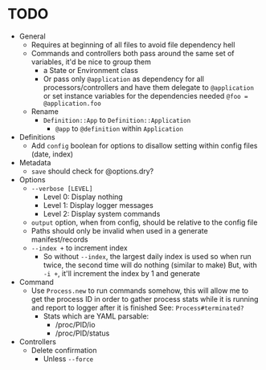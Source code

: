 # TODO

* General
  * Requires at beginning of all files to avoid file dependency hell
  * Commands and controllers both pass around the same set of variables, it'd be nice to group them
    * a State or Environment class
    * Or pass only `@application` as dependency for all processors/controllers and have them delegate to
      `@application` or set instance variables for the dependencies needed `@foo = @application.foo`
  * Rename
    * `Definition::App` to `Definition::Application`
      * `@app` to `@definition` within `Application`
* Definitions
  * Add `config` boolean for options to disallow setting within config files (date, index)
* Metadata
  * `save` should check for @options.dry?
* Options
  * `--verbose [LEVEL]`
    * Level 0: Display nothing
    * Level 1: Display logger messages
    * Level 2: Display system commands
  * `output` option, when from config, should be relative to the config file
  * Paths should only be invalid when used in a generate manifest/records
  * `--index +` to increment index
    * So without `--index`, the largest daily index is used so when run twice, the second time will
      do nothing (similar to make)
      But, with `-i +`, it'll increment the index by 1 and generate
* Command
  * Use `Process.new` to run commands somehow, this will allow me to get the process ID in order to
    gather process stats while it is running and report to logger after it is finished
    See: `Process#terminated?`
    * Stats which are YAML parsable:
      * /proc/PID/io
      * /proc/PID/status
* Controllers
  * Delete confirmation
    * Unless `--force`

